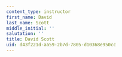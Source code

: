 ```yaml
---
content_type: instructor
first_name: David
last_name: Scott
middle_initial: ''
salutation: ''
title: David Scott
uid: d43f221d-aa59-2b7d-7805-d10368e950cc
---
```

